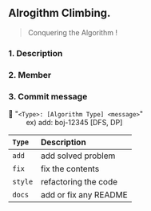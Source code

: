 ## Alrogithm Climbing.

> Conquering the Algorithm !
  
### 1. Description

### 2. Member

### 3. Commit message 

📌 "`<Type>: [Algorithm Type] <message>`"
<br>&nbsp;&nbsp;&nbsp;&nbsp;&nbsp;&nbsp;&nbsp;&nbsp;
ex) add: boj-12345 [DFS, DP]

|`Type`|Description|
|:---|:---|
|`add`| add solved problem |
|`fix`| fix the contents |
|`style`| refactoring the code |
|`docs`| add or fix any README |
